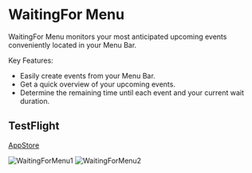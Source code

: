 # WaitingFor Menu

WaitingFor Menu monitors your most anticipated upcoming events conveniently located in your Menu Bar.

Key Features:
- Easily create events from your Menu Bar.
- Get a quick overview of your upcoming events.
- Determine the remaining time until each event and your current wait duration.

## TestFlight
[AppStore](https://apps.apple.com/us/app/waitingfor-menu/id6746344499)

![WaitingForMenu1](https://github.com/user-attachments/assets/fc1affc1-851f-4807-be20-ea215d94a976)
![WaitingForMenu2](https://github.com/user-attachments/assets/44dc6658-4599-4532-b151-12abd9620c38)
